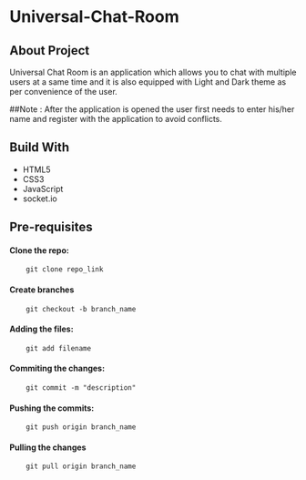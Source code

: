 # Universal-Chat-Room

## About Project

Universal Chat Room is an application which allows you to chat with multiple users at a same time and it is also equipped with Light and Dark theme as per convenience of the user.

##Note : After the application is opened the user first needs to enter his/her name and register with the application to avoid conflicts. 

## Build With

- HTML5
- CSS3
- JavaScript
- socket.io

## Pre-requisites

#### Clone the repo:

        git clone repo_link

#### Create branches

        git checkout -b branch_name

#### Adding the files:

        git add filename

#### Commiting the changes:

        git commit -m "description"

#### Pushing the commits:

        git push origin branch_name

#### Pulling the changes

        git pull origin branch_name

